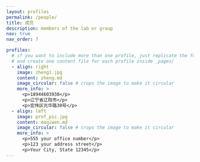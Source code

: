 ```yaml
---
layout: profiles
permalink: /people/
title: 成员
description: members of the lab or group
nav: true
nav_order: 7

profiles:
  # if you want to include more than one profile, just replicate the following block
  # and create one content file for each profile inside _pages/
  - align: right
    image: zheng1.jpg
    content: zheng.md
    image_circular: false # crops the image to make it circular
    more_info: >
      <p>18944603938</p>
      <p>辽宁省辽阳市</p>
      <p>宏伟区光华路30号</p>
  - align: left
    image: prof_pic.jpg
    content: maqiwen.md
    image_circular: false # crops the image to make it circular
    more_info: >
      <p>555 your office number</p>
      <p>123 your address street</p>
      <p>Your City, State 12345</p>
---
```

